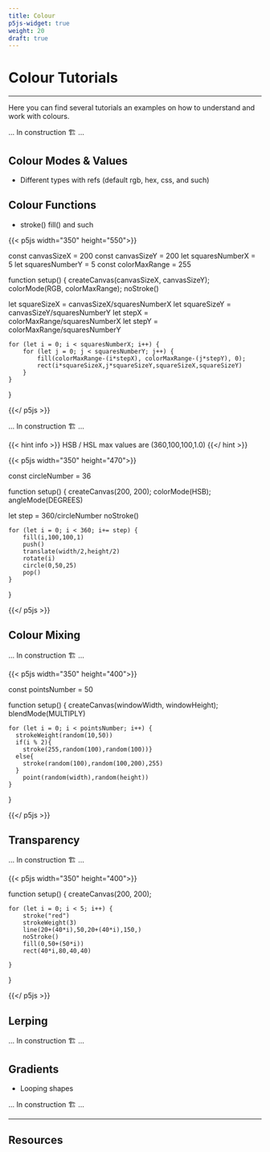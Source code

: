 ```yaml
---
title: Colour
p5js-widget: true
weight: 20
draft: true
---
```


# Colour Tutorials

---

Here you can find several tutorials an examples on how to understand and work with colours.

... In construction 🏗️ ...

## Colour Modes & Values

- Different types with refs (default rgb, hex, css, and such)

## Colour Functions

- stroke() fill() and such

<!-- comment the examples -->

{{< p5js width="350" height="550">}}

const canvasSizeX = 200
const canvasSizeY = 200
let squaresNumberX = 5
let squaresNumberY = 5
const colorMaxRange = 255

function setup() {
createCanvas(canvasSizeX, canvasSizeY);
colorMode(RGB, colorMaxRange);
noStroke()

let squareSizeX = canvasSizeX/squaresNumberX
let squareSizeY = canvasSizeY/squaresNumberY
let stepX = colorMaxRange/squaresNumberX
let stepY = colorMaxRange/squaresNumberY

    for (let i = 0; i < squaresNumberX; i++) {
        for (let j = 0; j < squaresNumberY; j++) {
            fill(colorMaxRange-(i*stepX), colorMaxRange-(j*stepY), 0);
            rect(i*squareSizeX,j*squareSizeY,squareSizeX,squareSizeY)
        }
    }

}

{{</ p5js >}}

<!-- in plain english what is this snippet doing

try changin the RGB to HSL and see what happens -->

... In construction 🏗️ ...

{{< hint info >}}
HSB / HSL max values are (360,100,100,1.0)
{{</ hint >}}

<!-- https://www.learnui.design/blog/the-hsb-color-system-practicioners-primer.html -->

{{< p5js width="350" height="470">}}

const circleNumber = 36

function setup() {
createCanvas(200, 200);
colorMode(HSB);
angleMode(DEGREES)

let step = 360/circleNumber
noStroke()

    for (let i = 0; i < 360; i+= step) {
        fill(i,100,100,1)
        push()
        translate(width/2,height/2)
        rotate(i)
        circle(0,50,25)
        pop()
    }

}

{{</ p5js >}}

## Colour Mixing

... In construction 🏗️ ...

<!-- in plain english what is this snippet doing

explain results -->

{{< p5js width="350" height="400">}}

const pointsNumber = 50

function setup() {
createCanvas(windowWidth, windowHeight);
blendMode(MULTIPLY)

    for (let i = 0; i < pointsNumber; i++) {
      strokeWeight(random(10,50))
      if(i % 2){
      	stroke(255,random(100),random(100))}
      else{
      	stroke(random(100),random(100,200),255)
      }
    	point(random(width),random(height))
    }

}

{{</ p5js >}}

## Transparency

... In construction 🏗️ ...

{{< p5js width="350" height="400">}}

function setup() {
createCanvas(200, 200);

    for (let i = 0; i < 5; i++) {
        stroke("red")
        strokeWeight(3)
        line(20+(40*i),50,20+(40*i),150,)
        noStroke()
        fill(0,50+(50*i))
        rect(40*i,80,40,40)

    }

}

{{</ p5js >}}

## Lerping

... In construction 🏗️ ...

## Gradients

- Looping shapes

... In construction 🏗️ ...

---

## Resources
